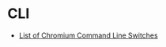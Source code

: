 # CLI

- [List of Chromium Command Line Switches](https://peter.sh/experiments/chromium-command-line-switches/)
